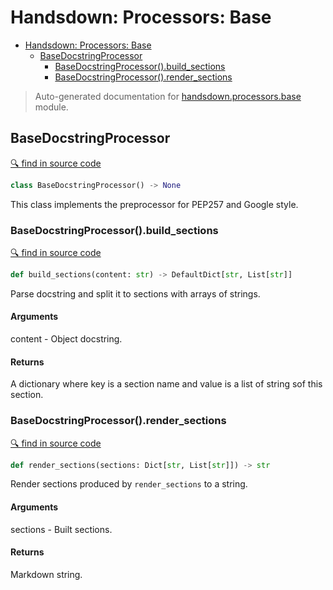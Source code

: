 # Handsdown: Processors: Base

- [Handsdown: Processors: Base](#handsdown-processors-base)
  - [BaseDocstringProcessor](#basedocstringprocessor)
    - [BaseDocstringProcessor().build_sections](#basedocstringprocessorbuild_sections)
    - [BaseDocstringProcessor().render_sections](#basedocstringprocessorrender_sections)

> Auto-generated documentation for [handsdown.processors.base](..//home/vlad/work/vemel/handsdown/handsdown/processors/base.py) module.

## BaseDocstringProcessor

[🔍 find in source code](../handsdown/processors/base.py#L9)

```python
class BaseDocstringProcessor() -> None
```

This class implements the preprocessor for PEP257 and Google style.

### BaseDocstringProcessor().build_sections

[🔍 find in source code](../handsdown/processors/base.py#L47)

```python
def build_sections(content: str) -> DefaultDict[str, List[str]]
```

Parse docstring and split it to sections with arrays of strings.

#### Arguments

content - Object docstring.

#### Returns

A dictionary where key is a section name and value is a list of string sof this
section.

### BaseDocstringProcessor().render_sections

[🔍 find in source code](../handsdown/processors/base.py#L74)

```python
def render_sections(sections: Dict[str, List[str]]) -> str
```

Render sections produced by `render_sections` to a string.

#### Arguments

sections - Built sections.

#### Returns

Markdown string.
